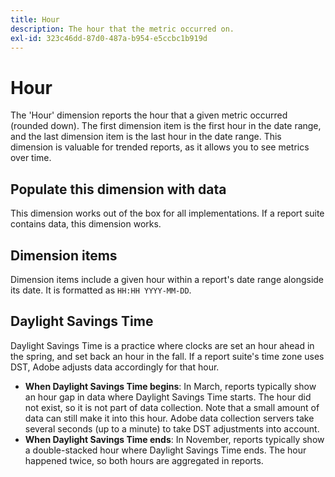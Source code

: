 ```yaml
---
title: Hour
description: The hour that the metric occurred on.
exl-id: 323c46dd-87d0-487a-b954-e5ccbc1b919d
---
```

# Hour

The 'Hour' dimension reports the hour that a given metric occurred (rounded down). The first dimension item is the first hour in the date range, and the last dimension item is the last hour in the date range. This dimension is valuable for trended reports, as it allows you to see metrics over time.

## Populate this dimension with data

This dimension works out of the box for all implementations. If a report suite contains data, this dimension works.

## Dimension items

Dimension items include a given hour within a report's date range alongside its date. It is formatted as `HH:HH YYYY-MM-DD`.

## Daylight Savings Time

Daylight Savings Time is a practice where clocks are set an hour ahead in the spring, and set back an hour in the fall. If a report suite's time zone uses DST, Adobe adjusts data accordingly for that hour.

* **When Daylight Savings Time begins**: In March, reports typically show an hour gap in data where Daylight Savings Time starts. The hour did not exist, so it is not part of data collection. Note that a small amount of data can still make it into this hour. Adobe data collection servers take several seconds (up to a minute) to take DST adjustments into account.
* **When Daylight Savings Time ends**: In November, reports typically show a double-stacked hour where Daylight Savings Time ends. The hour happened twice, so both hours are aggregated in reports.

